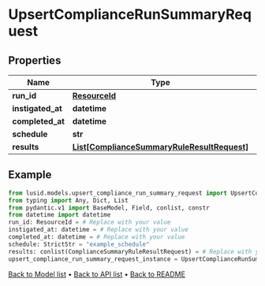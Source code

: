 # UpsertComplianceRunSummaryRequest

## Properties
Name | Type | Description | Notes
------------ | ------------- | ------------- | -------------
**run_id** | [**ResourceId**](ResourceId.md) |  | 
**instigated_at** | **datetime** |  | 
**completed_at** | **datetime** |  | 
**schedule** | **str** |  | 
**results** | [**List[ComplianceSummaryRuleResultRequest]**](ComplianceSummaryRuleResultRequest.md) |  | 
## Example

```python
from lusid.models.upsert_compliance_run_summary_request import UpsertComplianceRunSummaryRequest
from typing import Any, Dict, List
from pydantic.v1 import BaseModel, Field, conlist, constr
from datetime import datetime
run_id: ResourceId = # Replace with your value
instigated_at: datetime = # Replace with your value
completed_at: datetime = # Replace with your value
schedule: StrictStr = "example_schedule"
results: conlist(ComplianceSummaryRuleResultRequest) = # Replace with your value
upsert_compliance_run_summary_request_instance = UpsertComplianceRunSummaryRequest(run_id=run_id, instigated_at=instigated_at, completed_at=completed_at, schedule=schedule, results=results)

```

[Back to Model list](../README.md#documentation-for-models) &#8226; [Back to API list](../README.md#documentation-for-api-endpoints) &#8226; [Back to README](../README.md)

